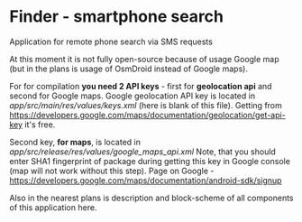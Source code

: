 # Finder - smartphone search
Application for remote phone search via SMS requests

At this moment it is not fully open-source because of usage Google map (but in the plans is usage of OsmDroid instead of Google maps).

For for compilation <b>you need 2 API keys</b> - first for <b>geolocation api</b> and second for Google maps. Google geolocation API key is located in <i>app/src/main/res/values/keys.xml</i> (here is blank of this file). Getting from https://developers.google.com/maps/documentation/geolocation/get-api-key it's free.

Second key, <b>for maps</b>, is located in <i>app/src/release/res/values/google_maps_api.xml</i> Note, that you should enter SHA1 fingerprint of package during getting this key in Google console (map will not work without this step). Page on Google - https://developers.google.com/maps/documentation/android-sdk/signup

Also in the nearest plans is description and block-scheme of all components of this application here.
